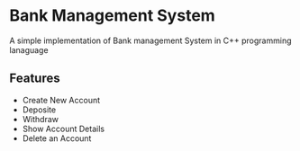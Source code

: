 # Bank Management System
A simple implementation of Bank management System in C++ programming lanaguage

## Features
- Create New Account
- Deposite
- Withdraw
- Show Account Details
- Delete an Account
